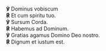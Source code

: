 **℣** Dominus vobiscum  
**℟** Et cum spiritu tuo.  
**℣** Sursum Corda.  
**℟** Habemus ad Dominum.  
**℣** Gratias agamus Domino Deo nostro.  
**℟** Dignum et iustum est.
